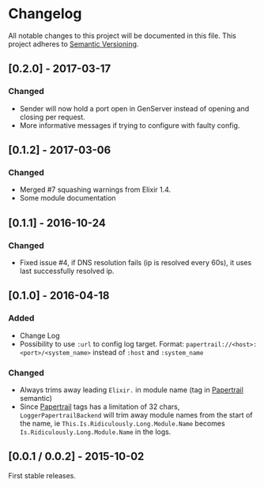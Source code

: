 # Changelog
All notable changes to this project will be documented in this file.
This project adheres to [Semantic Versioning](http://semver.org/).

## [0.2.0] - 2017-03-17
### Changed
- Sender will now hold a port open in GenServer instead of opening and closing per request.
- More informative messages if trying to configure with faulty config.

## [0.1.2] - 2017-03-06
### Changed
- Merged #7 squashing warnings from Elixir 1.4.
- Some module documentation

## [0.1.1] - 2016-10-24
### Changed
- Fixed issue #4, if DNS resolution fails (ip is resolved every 60s), it uses last successfully resolved ip.

## [0.1.0] - 2016-04-18
### Added
- Change Log
- Possibility to use `:url` to config log target. Format: `papertrail://<host>:<port>/<system_name>` instead of `:host` and `:system_name`

### Changed
- Always trims away leading `Elixir.` in module name (tag in [Papertrail](http://papertrailapp.com) semantic)
- Since [Papertrail](http://papertrailapp.com) tags has a limitation of 32 chars, `LoggerPapertrailBackend` will trim away module names from the start of the name, ie `This.Is.Ridiculously.Long.Module.Name` becomes `Is.Ridiculously.Long.Module.Name` in the logs.

## [0.0.1 / 0.0.2] - 2015-10-02
First stable releases.

